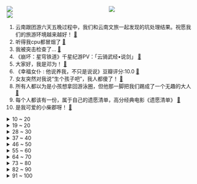 <div >
	<a style="float:left;width:55%;" href = "https://github.com/anuraghazra/github-readme-stats">
	 <img src = "https://github-readme-stats.vercel.app/api?username=iuuuuuaena&theme=buefy&show_icons=true"/>
	</a>
	<a  style="float:right;width:45%" href = "https://github.com/anuraghazra/github-readme-stats">
	 <img  src="https://github-readme-stats.vercel.app/api/top-langs/?username=anuraghazra&layout=compact"/>
	</a>
	</div>

[![](https://img.shields.io/badge/jxd-@jxdgogogo.xyz-yellowgreen.svg)](https://www.jxdgogogo.xyz)<br>
1. 云南跟团游六天五晚过程中，我们和云南文旅一起发现的坑处理结果。祝愿我们的旅游环境越来越好！ [:link:](//www.bilibili.com/video/BV1DC4y1L794) <br>
2. 听得我cpu都冒烟了 [:link:](//www.bilibili.com/video/BV1V8411y7tx) <br>
3. 我被突击检查了… [:link:](//www.bilibili.com/video/BV1SC4y1R7mg) <br>
4. 《崩坏：星穹铁道》千星纪游PV：「云骑武经•说剑」 [:link:](//www.bilibili.com/video/BV12N4y1o7ET) <br>
5. 大家好，我是邓为！ [:link:](//www.bilibili.com/video/BV1Qw411w79r) <br>
6. 《幸福女仆 : 他说养我，不只是说说》豆瓣评分:10.0 [:link:](//www.bilibili.com/video/BV1bH4y1d7PL) <br>
7. 女友突然对我说“生个孩子吧”，我人都傻了！ [:link:](//www.bilibili.com/video/BV1wm4y1g7VW) <br>
8. 所有人都以为是小孩想拿回游泳圈，但他那一脚把我们踢成了一个无趣的大人 [:link:](//www.bilibili.com/video/BV1Qw411C7C9) <br>
9. 每个人都该有一份，属于自己的遗愿清单，高分经典电影《遗愿清单》 [:link:](//www.bilibili.com/video/BV1uu411M7Ce) <br>
10. 是我可爱的小柴郡呀！ [:link:](//www.bilibili.com/video/BV1VV411c7CK) <br>
<details>
<summary>10 ~ 20</summary>

11. 师傅教大学生徒弟炒土豆丝，徒弟下次要挑战师傅 [:link:](//www.bilibili.com/video/BV14u4y1x7uu) <br>
12. 【(G)I-DLE】[M/V] - 'I Want That' [:link:](//www.bilibili.com/video/BV1fN4y1o7hh) <br>
13. 看来并不是颜色的问题… [:link:](//www.bilibili.com/video/BV1qH4y1d7B7) <br>
14. 【CS沙雕动画11】最后的告别 [:link:](//www.bilibili.com/video/BV1aN4y1o7E8) <br>
15. 天国藏在鼻尖之下！99%的玩家通关只玩到了1% [:link:](//www.bilibili.com/video/BV1mH4y1Z7n8) <br>
16. 什么样的冰棍能让人化身鸭嘴兽？ [:link:](//www.bilibili.com/video/BV1vC4y1d7Lx) <br>
17. 欢迎光临比奇堡精神病院 [:link:](//www.bilibili.com/video/BV1h34y1V7Sd) <br>
18. 《送你一箱油》之帮“喜庆哥”出婚车，我发誓我真的什么都没干！ [:link:](//www.bilibili.com/video/BV1j34y137No) <br>
19. 听？ [:link:](//www.bilibili.com/video/BV1Uz4y1G74P) <br>
</details>
<details>
<summary>19 ~ 20</summary>

20. 深度|| 由千古第一阳谋"金刀计"拆解"做局"的本质、套路、技巧是什么？为什么高手的"做局"让你怎么选都是错？你是怎样被"挤入"他预先设定好的陷阱里的？ [:link:](//www.bilibili.com/video/BV1mH4y1f7yD) <br>
21. “这不是你梦寐以求的长大吗？你眼眶怎么红了？” [:link:](//www.bilibili.com/video/BV1tN4y1o7KL) <br>
22. 教授在上课时得知自己获得诺贝尔奖！ [:link:](//www.bilibili.com/video/BV17w411a7hQ) <br>
23. 爱美丽会代表英区出手 [:link:](//www.bilibili.com/video/BV1h84y117iy) <br>
24. 进击的巨人同款雨衣 [:link:](//www.bilibili.com/video/BV1rN4y1o7kX) <br>
25. 假期结束了，我又回到了我背井离乡的小屋 [:link:](//www.bilibili.com/video/BV19H4y1d71i) <br>
26. 国庆节返校后上数学课。 [:link:](//www.bilibili.com/video/BV1YH4y1d721) <br>
27. ？ [:link:](//www.bilibili.com/video/BV1fV411F7GU) <br>
28. 3分钟记录3个月！改造父母30年卧室全过程 [:link:](//www.bilibili.com/video/BV1kz4y1G7T9) <br>
</details>
<details>
<summary>28 ~ 30</summary>

29. 各省人的夜生活有多丰富？ [:link:](//www.bilibili.com/video/BV1hC4y1V7EX) <br>
30. 个人主义盛行的美国是怎么建立国家认同的【思维实验室】 [:link:](//www.bilibili.com/video/BV1U94y1h7th) <br>
31. 生猛闺蜜带着目的来的 [:link:](//www.bilibili.com/video/BV15B4y1Z7zi) <br>
32. 《茶馆》。老舍先生。 [:link:](//www.bilibili.com/video/BV1ku411T7KU) <br>
33. 【荒野大镖客2】用头接子弹是吧？ [:link:](//www.bilibili.com/video/BV1Mm4y1g7bS) <br>
34. 墓地当保洁，客户沉默寡言，职场关系单纯，简直是社恐人的天堂！ [:link:](//www.bilibili.com/video/BV1G8411C7Sb) <br>
35. 改掉舍友的坏习惯 [:link:](//www.bilibili.com/video/BV1vC4y1L7Zp) <br>
36. 「收藏向」相机入门第一步！认识相机、明确需求、打破幻想！ [:link:](//www.bilibili.com/video/BV19h4y1B71c) <br>
37. 15分钟C语言零基础速成课 [:link:](//www.bilibili.com/video/BV1Z94y1h7Gx) <br>
</details>
<details>
<summary>37 ~ 40</summary>

38. 让子弹飞，但是萝莉音葛优【全女声配音】 [:link:](//www.bilibili.com/video/BV1r94y1h7Ze) <br>
39. JENNIE Solo曲You & Me舞蹈版MV公开 [:link:](//www.bilibili.com/video/BV1oF41127TN) <br>
40. 希望大家都能接住这两个字！ [:link:](//www.bilibili.com/video/BV1Qh4y167C2) <br>
41. 价值2300000000美刀的，拉斯维加斯巨型球，地标的内部，是什么样的 [:link:](//www.bilibili.com/video/BV1p8411y7AN) <br>
42. 我震撼，主办居然给我安排了8个保安… [:link:](//www.bilibili.com/video/BV18N4y1o7FX) <br>
43. 光…光猫！ [:link:](//www.bilibili.com/video/BV1eh4y167C5) <br>
44. “狗语教学” [:link:](//www.bilibili.com/video/BV1E84y1m7Lj) <br>
45. 给我爹一点点大学生震撼 [:link:](//www.bilibili.com/video/BV1VC4y1d7hz) <br>
46. 外国人 重庆街头第一次挑战吃 爆辣蛙 被市民围观！10分钟吃完一盆蛙 竟然是第一个挑战成功的人 ，这吃辣的能力和干饭的速度在外国友人里必须榜上有名！ [:link:](//www.bilibili.com/video/BV1Xu411T7y8) <br>
</details>
<details>
<summary>46 ~ 50</summary>

47. 室友小妙招 [:link:](//www.bilibili.com/video/BV1F94y1a7Gi) <br>
48. 【轰】我精神状态真的蚌极啦！！ [:link:](//www.bilibili.com/video/BV1qN4y1f7z2) <br>
49. （笋姐第1集）我又又又招鸟了…这次还招一赠一？（保护野生动物 [:link:](//www.bilibili.com/video/BV1Q94y1b7dp) <br>
50. 请全村小猫吃一顿饭，一种古老的半自动云喂猫装置 [:link:](//www.bilibili.com/video/BV1uu411M7AZ) <br>
51. 比“狮子王”更残酷，真实的动物大迁徙有多震撼...【非洲第2集】 [:link:](//www.bilibili.com/video/BV1g34y137NU) <br>
52. 杀疯了！这才是真正的顶级大女主《穿进赛博游戏后干掉boss成功上位》 [:link:](//www.bilibili.com/video/BV1V84y1S7su) <br>
53. 评价一下我弟的饭量。。 [:link:](//www.bilibili.com/video/BV1mH4y1f7mx) <br>
54. 最感动的一集 [:link:](//www.bilibili.com/video/BV1Uu411T7h7) <br>
55. 《根据真实故事改编》 [:link:](//www.bilibili.com/video/BV1Pu411M7DN) <br>
</details>
<details>
<summary>55 ~ 60</summary>

56. 假期里怎么能少了脱缰凯更新呢，爆笑来袭，哈哈哈哈哈哈哈 [:link:](//www.bilibili.com/video/BV19F41127rs) <br>
57. 为了见粉丝特意准备的雷电将军私设礼服 [:link:](//www.bilibili.com/video/BV16j411b7Ug) <br>
58. 国庆突击去亲弟学校检查！弟弟：你没上过大学是吧 [:link:](//www.bilibili.com/video/BV1Yh4y167fA) <br>
59. 【你以为的航母降落 VS 现实中的航母降落】正确的CASE1着舰流程。 [:link:](//www.bilibili.com/video/BV1u94y1a7vu) <br>
60. 天不生我键盘侠，万古键道如长夜！《键来》！ [:link:](//www.bilibili.com/video/BV1dh4y167eb) <br>
61. 像谁？ [:link:](//www.bilibili.com/video/BV1Yp4y1M7Ga) <br>
62. 断更的一个月，我在民间川剧团看见真正的热爱 [:link:](//www.bilibili.com/video/BV1a34y1V7AT) <br>
63. 探秘宫廷满汉全席！流传300年！到底什么味道？ [:link:](//www.bilibili.com/video/BV1qw411r7M6) <br>
64. 画 质 越 清 晰，童 年 却 越 来 越 模糊。。 [:link:](//www.bilibili.com/video/BV1Xz4y1G7jw) <br>
</details>
<details>
<summary>64 ~ 70</summary>

65. 10个打工人变态神器，我打算节后偷偷用起来 [:link:](//www.bilibili.com/video/BV1n84y1U7d7) <br>
66. 《挑战和陌生人飞镖旅行》——清远 #甜妹 #仓也 #旅行 [:link:](//www.bilibili.com/video/BV1M8411y7NE) <br>
67. 国庆开学补作业的我 [:link:](//www.bilibili.com/video/BV1o8411C7FR) <br>
68. RTX4060 显卡横评 [:link:](//www.bilibili.com/video/BV1zj411b7D9) <br>
69. 时间过得可真快啊 [:link:](//www.bilibili.com/video/BV1584y1m71m) <br>
70. 弱化苍穹典韦，彻底疯狂！ [:link:](//www.bilibili.com/video/BV1Ap4y1F7t2) <br>
71. 原神是怎么从迪卢克发展到现在的那维莱特的。 [:link:](//www.bilibili.com/video/BV1Uh4y167zY) <br>
72. 雨滴溅落在乌鸦的黑羽上仿若星空 [:link:](//www.bilibili.com/video/BV1wG411m7Ej) <br>
73. 当代大学生国庆结束精神状态 [:link:](//www.bilibili.com/video/BV1e84y1m7Ty) <br>
</details>
<details>
<summary>73 ~ 80</summary>

74. 再乐观的人看了也会抑郁，因为我们生活在天使都拯救不了的人间 [:link:](//www.bilibili.com/video/BV1s8411y74r) <br>
75. 坏了！真让漠叔找到流量密码了 [:link:](//www.bilibili.com/video/BV1Hw411r7iA) <br>
76. 良心推荐！它不下水军不用流量，绝不该淹没在这个国庆档！ [:link:](//www.bilibili.com/video/BV1wm4y1G7V7) <br>
77. 襄儿，别去风陵渡 [:link:](//www.bilibili.com/video/BV1g94y1a7ZG) <br>
78. 臭脸人回校看老师 [:link:](//www.bilibili.com/video/BV1ju411M7jr) <br>
79. 戴耳机看口型给朋友打电话！爆笑整蛊哈哈哈哈哈哈 [:link:](//www.bilibili.com/video/BV1mB4y1f7vN) <br>
80. 福建小孩的童年噩梦？！全国各地迷惑特产大测评！ [:link:](//www.bilibili.com/video/BV1Qj411t7Vp) <br>
81. 【澳洲回忆录】我极其无敌倒霉离谱的上半年 [:link:](//www.bilibili.com/video/BV1Uj41147uf) <br>
82. 《达摩急救法》 [:link:](//www.bilibili.com/video/BV1KH4y1o7MG) <br>
</details>
<details>
<summary>82 ~ 90</summary>

83. 猫猫摆件…这可是祥ray诶 [:link:](//www.bilibili.com/video/BV13m4y1G7TN) <br>
84. 你不说话我以为你是鬼呢 [:link:](//www.bilibili.com/video/BV1M34y137Zk) <br>
85. 【恶兆湍流】磨难险地13章主线全关卡 摆完挂机 简单好抄（持续更新中） [:link:](//www.bilibili.com/video/BV1Hw411A7iG) <br>
86. 我把四川做成了一块超大饼干！来带你云旅游~ [:link:](//www.bilibili.com/video/BV1Qw411a7kr) <br>
87. 【睡前消息652】只靠民间热情，“山河大学”建不起来 [:link:](//www.bilibili.com/video/BV1dH4y1f7LN) <br>
88. 我称之为《变废为宝秘籍》改造大合集！ [:link:](//www.bilibili.com/video/BV1DN411t7pz) <br>
89. 帮我取个标题o( ❛ᴗ❛ )o [:link:](//www.bilibili.com/video/BV1Um4y1372H) <br>
90. ROOMTOUR [:link:](//www.bilibili.com/video/BV1zw411w744) <br>
91. 在10w+的直播间唱红尘情歌和犯错是种什么体验？ [:link:](//www.bilibili.com/video/BV1Xw411a74G) <br>
</details>
<details>
<summary>91 ~ 100</summary>

92. 我给猫房子做了个机器人 [:link:](//www.bilibili.com/video/BV1bH4y1f7S2) <br>
93. 武汉的碳水不能小瞧，跨越700公里来过早！ [:link:](//www.bilibili.com/video/BV1eN4y1o7zL) <br>
94. 整活！背着女友借钱偷偷买百万豪车…被她发现了！ [:link:](//www.bilibili.com/video/BV1Nz4y1F73L) <br>
95. 国庆出门旅游是玩还是受罪啊…. [:link:](//www.bilibili.com/video/BV17N411J7Rc) <br>
96. 【李佳琦】《所有女生的offer3》特别篇（上）！不谈offer？佳琦旺旺庆子棉签和新老朋友的快乐小岛团建！ [:link:](//www.bilibili.com/video/BV1eC4y1d7S2) <br>
97. 被污名化的悲伤美学：年轻人的无奈 与消失之谜 [:link:](//www.bilibili.com/video/BV1Y84y1m799) <br>
98. 可以应聘当鸵鸟吗？ [:link:](//www.bilibili.com/video/BV1WF41127iT) <br>
99. 现实版魔戒世界！下一届冬奥会举办地–意大利多洛米蒂 4K HDR [:link:](//www.bilibili.com/video/BV1mw411a7So) <br>
100. 哪个好人穿高跟鞋爬山啊？！呜呜呜下次出去玩一定认真仔细看攻略！ [:link:](//www.bilibili.com/video/BV12h4y167PF) <br>
</details>
